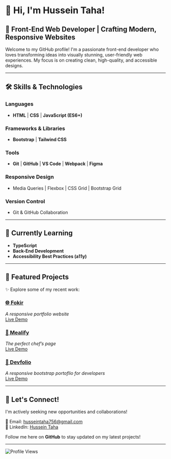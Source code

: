 # 👋 Hi, I'm Hussein Taha!

## 🌟 Front-End Web Developer | Crafting Modern, Responsive Websites
Welcome to my GitHub profile! I'm a passionate front-end developer who loves transforming ideas into visually stunning, user-friendly web experiences. My focus is on creating clean, high-quality, and accessible designs.

---

## 🛠️ Skills & Technologies
### **Languages**
- **HTML** | **CSS** | **JavaScript (ES6+)**

### **Frameworks & Libraries**
- **Bootstrap** | **Tailwind CSS**

### **Tools**
- **Git** | **GitHub** | **VS Code** | **Webpack** | **Figma**

### **Responsive Design**
- Media Queries | Flexbox | CSS Grid | Bootstrap Grid

### **Version Control**
- Git & GitHub Collaboration

---

## 🌱 Currently Learning
- **TypeScript** 
- **Back-End Development**
- **Accessibility Best Practices (a11y)**

---

## 📂 Featured Projects
✨ Explore some of my recent work:  

### [🌐 Fokir](https://github.com/NothingAroundUs/Fokir)  
*A responsive portfolio website*  
[Live Demo](https://nothingaroundus.github.io/Fokir/)  

### [🍴 Mealify](https://github.com/NothingAroundUs/Mealify)  
*The perfect chef’s page*  
[Live Demo](https://nothingaroundus.github.io/Mealift/)  

### [💼 Devfolio](https://github.com/NothingAroundUs/Devfolio)  
*A responsive bootstrap portoflio for developers*  
[Live Demo](https://nothingaroundus.github.io/Devfolio/)


---

## 🚀 Let's Connect!
I'm actively seeking new opportunities and collaborations!  

📧 Email: [husseintaha756@gmail.com](mailto:husseintaha756@gmail.com)  
💼 LinkedIn: [Hussein Taha](https://www.linkedin.com/in/hussein-taha-b43ba32a4/?trk=opento_sprofile_topcard)  

Follow me here on **GitHub** to stay updated on my latest projects!  

---

![Profile Views](https://komarev.com/ghpvc/?username=NothingAroundUs&&style=flat-square)
